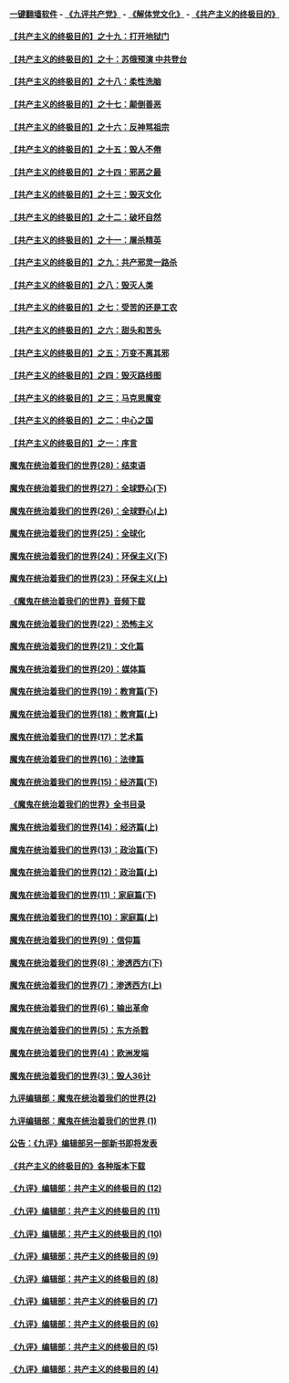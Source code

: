 #### [一键翻墙软件](https://github.com/gfw-breaker/nogfw/blob/master/README.md?t=04291014) -  [《九评共产党》](https://github.com/gfw-breaker/9ping.md?t=04291014) - [《解体党文化》](https://github.com/gfw-breaker/jtdwh.md?t=04291014) - [《共产主义的终极目的》](https://github.com/gfw-breaker/gczydzjmd.md?t=04291014)

#### [【共产主义的终极目的】之十九：打开地狱门](../pages/nsc422/n11206376.md?t=04291014) 

#### [【共产主义的终极目的】之十：苏俄预演 中共登台](../pages/nsc422/n11118424.md?t=04291014) 

#### [【共产主义的终极目的】之十八：柔性洗脑](../pages/nsc422/n11199994.md?t=04291014) 

#### [【共产主义的终极目的】之十七：颠倒善恶](../pages/nsc422/n11179782.md?t=04291014) 

#### [【共产主义的终极目的】之十六：反神骂祖宗](../pages/nsc422/n11166798.md?t=04291014) 

#### [【共产主义的终极目的】之十五：毁人不倦](../pages/nsc422/n11166792.md?t=04291014) 

#### [【共产主义的终极目的】之十四：邪恶之最](../pages/nsc422/n11150249.md?t=04291014) 

#### [【共产主义的终极目的】之十三：毁灭文化](../pages/nsc422/n11135227.md?t=04291014) 

#### [【共产主义的终极目的】之十二：破坏自然](../pages/nsc422/n11135214.md?t=04291014) 

#### [【共产主义的终极目的】之十一：屠杀精英](../pages/nsc422/n11118442.md?t=04291014) 

#### [【共产主义的终极目的】之九：共产邪灵一路杀](../pages/nsc422/n11114139.md?t=04291014) 

#### [【共产主义的终极目的】之八：毁灭人类](../pages/nsc422/n11108503.md?t=04291014) 

#### [【共产主义的终极目的】之七：受苦的还是工农](../pages/nsc422/n11101809.md?t=04291014) 

#### [【共产主义的终极目的】之六：甜头和苦头](../pages/nsc422/n11096971.md?t=04291014) 

#### [【共产主义的终极目的】之五：万变不离其邪](../pages/nsc422/n11091285.md?t=04291014) 

#### [【共产主义的终极目的】之四：毁灭路线图](../pages/nsc422/n11086284.md?t=04291014) 

#### [【共产主义的终极目的】之三：马克思魔变](../pages/nsc422/n11061941.md?t=04291014) 

#### [【共产主义的终极目的】之二：中心之国](../pages/nsc422/n11047728.md?t=04291014) 

#### [【共产主义的终极目的】之一：序言](../pages/nsc422/n11086077.md?t=04291014) 

#### [魔鬼在统治着我们的世界(28)：结束语](../pages/nsc422/n10936246.md?t=04291014) 

#### [魔鬼在统治着我们的世界(27)：全球野心(下)](../pages/nsc422/n10928319.md?t=04291014) 

#### [魔鬼在统治着我们的世界(26)：全球野心(上)](../pages/nsc422/n10900318.md?t=04291014) 

#### [魔鬼在统治着我们的世界(25)：全球化](../pages/nsc422/n10788205.md?t=04291014) 

#### [魔鬼在统治着我们的世界(24)：环保主义(下)](../pages/nsc422/n10695307.md?t=04291014) 

#### [魔鬼在统治着我们的世界(23)：环保主义(上)](../pages/nsc422/n10688613.md?t=04291014) 

#### [《魔鬼在统治着我们的世界》音频下载](../pages/nsc422/n10635553.md?t=04291014) 

#### [魔鬼在统治着我们的世界(22)：恐怖主义](../pages/nsc422/n10614727.md?t=04291014) 

#### [魔鬼在统治着我们的世界(21)：文化篇](../pages/nsc422/n10597706.md?t=04291014) 

#### [魔鬼在统治着我们的世界(20)：媒体篇](../pages/nsc422/n10586579.md?t=04291014) 

#### [魔鬼在统治着我们的世界(19)：教育篇(下)](../pages/nsc422/n10564808.md?t=04291014) 

#### [魔鬼在统治着我们的世界(18)：教育篇(上)](../pages/nsc422/n10526970.md?t=04291014) 

#### [魔鬼在统治着我们的世界(17)：艺术篇](../pages/nsc422/n10499093.md?t=04291014) 

#### [魔鬼在统治着我们的世界(16)：法律篇](../pages/nsc422/n10485969.md?t=04291014) 

#### [魔鬼在统治着我们的世界(15)：经济篇(下)](../pages/nsc422/n10469975.md?t=04291014) 

#### [《魔鬼在统治着我们的世界》全书目录](../pages/nsc422/n10464261.md?t=04291014) 

#### [魔鬼在统治着我们的世界(14)：经济篇(上)](../pages/nsc422/n10457370.md?t=04291014) 

#### [魔鬼在统治着我们的世界(13)：政治篇(下)](../pages/nsc422/n10448270.md?t=04291014) 

#### [魔鬼在统治着我们的世界(12)：政治篇(上)](../pages/nsc422/n10444576.md?t=04291014) 

#### [魔鬼在统治着我们的世界(11)：家庭篇(下)](../pages/nsc422/n10440961.md?t=04291014) 

#### [魔鬼在统治着我们的世界(10)：家庭篇(上)](../pages/nsc422/n10435448.md?t=04291014) 

#### [魔鬼在统治着我们的世界(9)：信仰篇](../pages/nsc422/n10432159.md?t=04291014) 

#### [魔鬼在统治着我们的世界(8)：渗透西方(下)](../pages/nsc422/n10429603.md?t=04291014) 

#### [魔鬼在统治着我们的世界(7)：渗透西方(上)](../pages/nsc422/n10426013.md?t=04291014) 

#### [魔鬼在统治着我们的世界(6)：输出革命](../pages/nsc422/n10421536.md?t=04291014) 

#### [魔鬼在统治着我们的世界(5)：东方杀戮](../pages/nsc422/n10417707.md?t=04291014) 

#### [魔鬼在统治着我们的世界(4)：欧洲发端](../pages/nsc422/n10414890.md?t=04291014) 

#### [魔鬼在统治着我们的世界(3)：毁人36计](../pages/nsc422/n10411583.md?t=04291014) 

#### [九评编辑部：魔鬼在统治着我们的世界(2)](../pages/nsc422/n10410036.md?t=04291014) 

#### [九评编辑部：魔鬼在统治着我们的世界 (1)](../pages/nsc422/n10406825.md?t=04291014) 

#### [公告：《九评》编辑部另一部新书即将发表](../pages/nsc422/n10405104.md?t=04291014) 

#### [《共产主义的终极目的》各种版本下载](../pages/nsc422/n10022138.md?t=04291014) 

#### [《九评》编辑部：共产主义的终极目的 (12)](../pages/nsc422/n9933272.md?t=04291014) 

#### [《九评》编辑部：共产主义的终极目的 (11)](../pages/nsc422/n9924973.md?t=04291014) 

#### [《九评》编辑部：共产主义的终极目的 (10)](../pages/nsc422/n9920883.md?t=04291014) 

#### [《九评》编辑部：共产主义的终极目的 (9)](../pages/nsc422/n9916363.md?t=04291014) 

#### [《九评》编辑部：共产主义的终极目的 (8)](../pages/nsc422/n9912488.md?t=04291014) 

#### [《九评》编辑部：共产主义的终极目的 (7)](../pages/nsc422/n9901176.md?t=04291014) 

#### [《九评》编辑部：共产主义的终极目的 (6)](../pages/nsc422/n9899359.md?t=04291014) 

#### [《九评》编辑部：共产主义的终极目的 (5)](../pages/nsc422/n9893174.md?t=04291014) 

#### [《九评》编辑部：共产主义的终极目的 (4)](../pages/nsc422/n9891246.md?t=04291014) 

